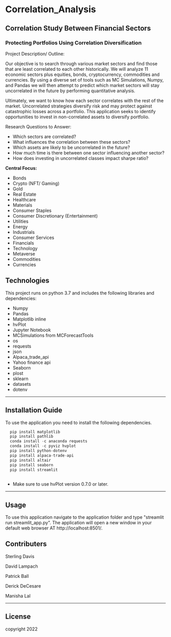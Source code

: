 # Correlation_Analysis

## Correlation Study Between Financial Sectors
### Protecting Portfolios Using Correlation Diversification

Project Description/ Outline:

Our objective is to search through various market sectors and find those that are least correlated to each other historically. We will analyze 11 economic sectors plus equities, bonds, cryptocurrency, commodities and currencies.  By using a diverse set of tools such as MC Simulations, Numpy, and Pandas we will then attempt to predict which market sectors will stay uncorrelated in the future by performing quantitative analysis.   

Ultimately, we want to know how each sector correlates with the rest of the market. Uncorrelated strategies diversify risk and may protect against catastrophic losses across a portfolio.   This application seeks to identify opportunities to invest in non-correlated assets to diversify portfolio.

Research Questions to Answer:

* Which sectors are correlated?
* What influences the correlation between these sectors?
* Which assets are likely to be uncorrelated in the future?
* How much time is there between one sector influencing another sector?
* How does investing in uncorrelated classes impact sharpe ratio?

**Central Focus:**
* Bonds 
* Crypto (NFT/ Gaming)
* Gold 
* Real Estate 
* Healthcare
* Materials 
* Consumer Staples
* Consumer Discretionary (Entertainment)
* Utilities 
* Energy 
* Industrials
* Consumer Services 
* Financials 
* Technology
* Metaverse 
* Commodities
* Currencies


## Technologies
This project runs on python 3.7 and includes the following libraries and dependencies:

* Numpy
* Pandas 
* Matplotlib inline
* hvPlot
* Jupyter Notebook
* MCSimulations from MCForecastTools
* os
* requests
* json
* Alpaca_trade_api
* Yahoo finance api
* Seaborn
* plost
* sklearn
* datasets
* dotenv

---

## Installation Guide

To use the application you need to install the following dependencies.

```python
  pip install matplotlib
  pip install pathlib
  conda install -c anaconda requests
  conda install -c pyviz hvplot 
  pip install python-dotenv
  pip install alpaca-trade-api
  pip install altair
  pip install seaborn
  pip install streamlit
  
```
* Make sure to use hvPlot version 0.7.0 or later.
---


## Usage

To use this application navigate to the application folder and type "streamlit run streamlit_app.py".  The application will open a new window in your default web browser AT http://localhost:8501/.  


## Contributers

Sterling Davis

David Lampach

Patrick Ball

Derick DeCesare 

Manisha Lal

___


## License

copyright 2022
